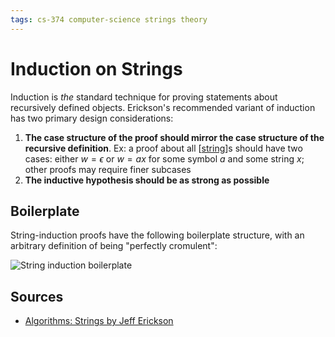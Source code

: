 ```yaml
---
tags: cs-374 computer-science strings theory
---
```


# Induction on Strings

Induction is _the_ standard technique for proving statements about recursively defined objects. Erickson's recommended variant of induction has two primary design considerations:

1. **The case structure of the proof should mirror the case structure of the recursive definition**. Ex: a proof about all [[string]]s should have two cases: either $w = \epsilon$ or $w = ax$ for some symbol $a$ and some string $x$; other proofs may require finer subcases
2. **The inductive hypothesis should be as strong as possible**

## Boilerplate

String-induction proofs have the following boilerplate structure, with an arbitrary definition of being "perfectly cromulent":

![String induction boilerplate](../attachments/string-induction-boilerplate.png)

## Sources

- [Algorithms: Strings by Jeff Erickson](https://courses.engr.illinois.edu/cs374/fa2021/A/notes/models/01-strings.pdf)

[//begin]: # "Autogenerated link references for markdown compatibility"
[string]: string "String"
[//end]: # "Autogenerated link references"
